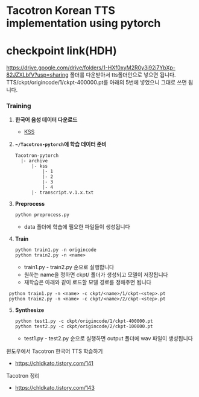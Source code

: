 # Tacotron Korean TTS implementation using pytorch

# checkpoint link(HDH)
https://drive.google.com/drive/folders/1-HXf0xyM2R0y3i92i7YbXp-82JZXLbfV?usp=sharing
폴더를 다운받아서 tts폴더안으로 넣으면 됩니다.
TTS/ckpt/origincode/1/ckpt-400000.pt를 아래의 5번에 넣었으니 그대로 쓰면 됩니다.

### Training

1. **한국어 음성 데이터 다운로드**

    * [KSS](https://www.kaggle.com/bryanpark/korean-single-speaker-speech-dataset)

2. **`~/Tacotron-pytorch`에 학습 데이터 준비**

   ```
   Tacotron-pytorch
     |- archive
         |- kss
             |- 1
             |- 2
             |- 3
             |- 4
         |- transcript.v.1.x.txt
   ```

3. **Preprocess**
   ```
   python preprocess.py
   ```
     * data 폴더에 학습에 필요한 파일들이 생성됩니다

4. **Train**
   ```
   python train1.py -n origincode
   python train2.py -n <name>
   ```
     * train1.py - train2.py 순으로 실행합니다
     * 원하는 name을 정하면 ckpt/<name> 폴더가 생성되고 모델이 저장됩니다
     * 재학습은 아래와 같이 로드할 모델 경로를 정해주면 됩니다
  
  ```
   python train1.py -n <name> -c ckpt/<name>/1/ckpt-<step>.pt
   python train2.py -n <name> -c ckpt/<name>/2/ckpt-<step>.pt
   ```
  
5. **Synthesize**
   ```
   python test1.py -c ckpt/origincode/1/ckpt-400000.pt
   python test2.py -c ckpt/origincode/2/ckpt-100000.pt
   ```
     * test1.py - test2.py 순으로 실행하면 output 폴더에 wav 파일이 생성됩니다



윈도우에서 Tacotron 한국어 TTS 학습하기
  * https://chldkato.tistory.com/141
  
Tacotron 정리
  * https://chldkato.tistory.com/143
